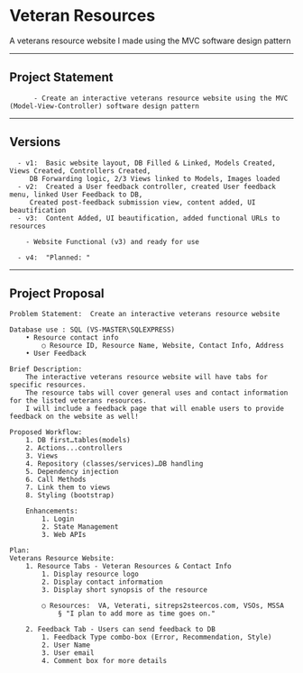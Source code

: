 # Veteran Resources
A veterans resource website I made using the MVC software design pattern
___________________

## Project Statement

          - Create an interactive veterans resource website using the MVC (Model-View-Controller) software design pattern

___________________
## Versions

	  - v1:  Basic website layout, DB Filled & Linked, Models Created, Views Created, Controllers Created, 
	  	 DB Forwarding logic, 2/3 Views linked to Models, Images loaded
	  - v2:  Created a User feedback controller, created User feedback menu, linked User Feedback to DB, 
	  	 Created post-feedback submission view, content added, UI beautification
	  - v3:  Content Added, UI beautification, added functional URLs to resources
	  
	  	- Website Functional (v3) and ready for use
	  
	  - v4:  "Planned: "
	  

____________________
## Project Proposal

	Problem Statement:  Create an interactive veterans resource website

	Database use : SQL (VS-MASTER\SQLEXPRESS)
		• Resource contact info
			○ Resource ID, Resource Name, Website, Contact Info, Address
		• User Feedback

	Brief Description: 
		The interactive veterans resource website will have tabs for specific resources. 
		The resource tabs will cover general uses and contact information for the listed veterans resources. 
		I will include a feedback page that will enable users to provide feedback on the website as well!

	Proposed Workflow: 
		1. DB first…tables(models)
		2. Actions...controllers
		3. Views
		4. Repository (classes/services)…DB handling
		5. Dependency injection
		6. Call Methods
		7. Link them to views
		8. Styling (bootstrap)

		Enhancements:
			1. Login
			2. State Management
			3. Web APIs

	Plan:
	Veterans Resource Website: 
		1. Resource Tabs - Veteran Resources & Contact Info
			1. Display resource logo
			2. Display contact information
			3. Display short synopsis of the resource

			○ Resources:  VA, Veterati, sitreps2steercos.com, VSOs, MSSA
				§ "I plan to add more as time goes on."

		2. Feedback Tab - Users can send feedback to DB
			1. Feedback Type combo-box (Error, Recommendation, Style)
			2. User Name
			3. User email
			4. Comment box for more details


